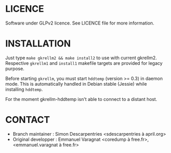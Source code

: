 
LICENCE
=======
Software under GLPv2 licence. See LICENCE file for more information.


INSTALLATION
============
Just type `make gkrellm2 && make install2` to use with current gkrellm2.
Respective `gkrellm1` and `install1` makefile targets are provided for legacy purpose.

Before starting `gkrellm`, you must start `hddtemp` (version >= 0.3) in daemon mode.
This is automatically handled in Debian stable (Jessie) while installing `hddtemp`.

For the moment gkrellm-hddtemp isn't able to connect to a distant host.


CONTACT
=======
- Branch maintainer : Simon Descarpentries <sdescarpentries à april.org>
- Original developper : Emmanuel Varagnat <coredump à free.fr>,  <emmanuel.varagnat à free.fr>

